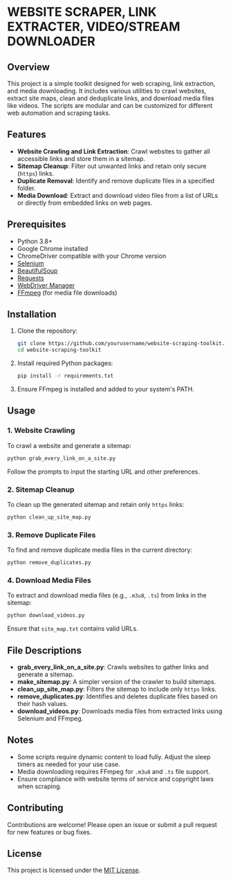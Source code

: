# WEBSITE SCRAPER, LINK EXTRACTER, VIDEO/STREAM DOWNLOADER

## Overview

This project is a simple toolkit designed for web scraping, link extraction, and media downloading. It includes various utilities to crawl websites, extract site maps, clean and deduplicate links, and download media files like videos. The scripts are modular and can be customized for different web automation and scraping tasks.

## Features

- **Website Crawling and Link Extraction**: Crawl websites to gather all accessible links and store them in a sitemap.
- **Sitemap Cleanup**: Filter out unwanted links and retain only secure (`https`) links.
- **Duplicate Removal**: Identify and remove duplicate files in a specified folder.
- **Media Download**: Extract and download video files from a list of URLs or directly from embedded links on web pages.

## Prerequisites

- Python 3.8+
- Google Chrome installed
- ChromeDriver compatible with your Chrome version
- [Selenium](https://pypi.org/project/selenium/)
- [BeautifulSoup](https://pypi.org/project/beautifulsoup4/)
- [Requests](https://pypi.org/project/requests/)
- [WebDriver Manager](https://pypi.org/project/webdriver-manager/)
- [FFmpeg](https://ffmpeg.org/) (for media file downloads)

## Installation

1. Clone the repository:

   ```bash
   git clone https://github.com/yourusername/website-scraping-toolkit.git
   cd website-scraping-toolkit
   ```

2. Install required Python packages:

   ```bash
   pip install -r requirements.txt
   ```

3. Ensure FFmpeg is installed and added to your system's PATH.

## Usage

### 1. Website Crawling

To crawl a website and generate a sitemap:

```bash
python grab_every_link_on_a_site.py
```

Follow the prompts to input the starting URL and other preferences.

### 2. Sitemap Cleanup

To clean up the generated sitemap and retain only `https` links:

```bash
python clean_up_site_map.py
```

### 3. Remove Duplicate Files

To find and remove duplicate media files in the current directory:

```bash
python remove_duplicates.py
```

### 4. Download Media Files

To extract and download media files (e.g., `.m3u8`, `.ts`) from links in the sitemap:

```bash
python download_videos.py
```

Ensure that `site_map.txt` contains valid URLs.

## File Descriptions

- **grab_every_link_on_a_site.py**: Crawls websites to gather links and generate a sitemap.
- **make_sitemap.py**: A simpler version of the crawler to build sitemaps.
- **clean_up_site_map.py**: Filters the sitemap to include only `https` links.
- **remove_duplicates.py**: Identifies and deletes duplicate files based on their hash values.
- **download_videos.py**: Downloads media files from extracted links using Selenium and FFmpeg.

## Notes

- Some scripts require dynamic content to load fully. Adjust the sleep timers as needed for your use case.
- Media downloading requires FFmpeg for `.m3u8` and `.ts` file support.
- Ensure compliance with website terms of service and copyright laws when scraping.

## Contributing

Contributions are welcome! Please open an issue or submit a pull request for new features or bug fixes.

## License

This project is licensed under the [MIT License](LICENSE).
